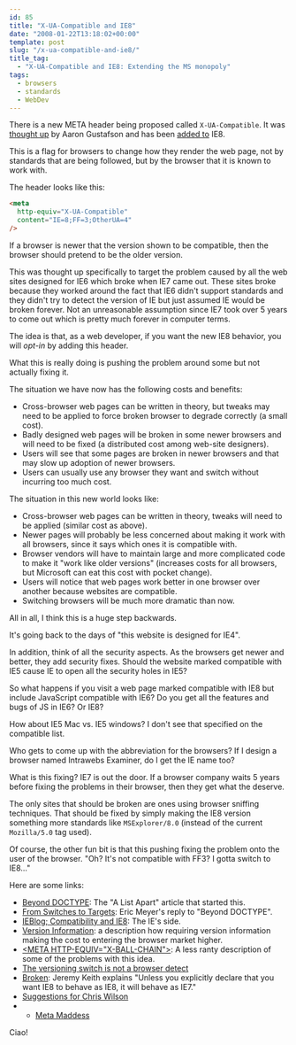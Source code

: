 ```yaml
---
id: 85
title: "X-UA-Compatible and IE8"
date: "2008-01-22T13:18:02+00:00"
template: post
slug: "/x-ua-compatible-and-ie8/"
title_tag:
  - "X-UA-Compatible and IE8: Extending the MS monopoly"
tags:
  - browsers
  - standards
  - WebDev
---
```


There is a new META header being proposed called `X-UA-Compatible`. It was
[thought up](http://www.alistapart.com/articles/beyonddoctype) by Aaron
Gustafson and has been
[added to](http://blogs.msdn.com/ie/archive/2008/01/21/compatibility-and-ie8.aspx)
IE8.

This is a flag for browsers to change how they render the web page, not by
standards that are being followed, but by the browser that it is known to work
with.

The header looks like this:

```html
<meta
  http-equiv="X-UA-Compatible"
  content="IE=8;FF=3;OtherUA=4"
/>
```

If a browser is newer that the version shown to be compatible, then the browser
should pretend to be the older version.

This was thought up specifically to target the problem caused by all the web
sites designed for IE6 which broke when IE7 came out. These sites broke because
they worked around the fact that IE6 didn't support standards and they didn't
try to detect the version of IE but just assumed IE would be broken forever. Not
an unreasonable assumption since IE7 took over 5 years to come out which is
pretty much forever in computer terms.

The idea is that, as a web developer, if you want the new IE8 behavior, you will
_opt-in_ by adding this header.

What this is really doing is pushing the problem around some but not actually
fixing it.

The situation we have now has the following costs and benefits:

- Cross-browser web pages can be written in theory, but tweaks may need to be
  applied to force broken browser to degrade correctly (a small cost).
- Badly designed web pages will be broken in some newer browsers and will need
  to be fixed (a distributed cost among web-site designers).
- Users will see that some pages are broken in newer browsers and that may slow
  up adoption of newer browsers.
- Users can usually use any browser they want and switch without incurring too
  much cost.

The situation in this new world looks like:

- Cross-browser web pages can be written in theory, tweaks will need to be
  applied (similar cost as above).
- Newer pages will probably be less concerned about making it work with all
  browsers, since it says which ones it is compatible with.
- Browser vendors will have to maintain large and more complicated code to make
  it "work like older versions" (increases costs for all browsers, but Microsoft
  can eat this cost with pocket change).
- Users will notice that web pages work better in one browser over another
  because websites are compatible.
- Switching browsers will be much more dramatic than now.

All in all, I think this is a huge step backwards.

It's going back to the days of "this website is designed for IE4".

In addition, think of all the security aspects. As the browsers get newer and
better, they add security fixes. Should the website marked compatible with IE5
cause IE to open all the security holes in IE5?

So what happens if you visit a web page marked compatible with IE8 but include
JavaScript compatible with IE6? Do you get all the features and bugs of JS in
IE6? Or IE8?

How about IE5 Mac vs. IE5 windows? I don't see that specified on the compatible
list.

Who gets to come up with the abbreviation for the browsers? If I design a
browser named Intrawebs Examiner, do I get the IE name too?

What is this fixing? IE7 is out the door. If a browser company waits 5 years
before fixing the problems in their browser, then they get what the deserve.

The only sites that should be broken are ones using browser sniffing techniques.
That should be fixed by simply making the IE8 version something more standards
like `MSExplorer/8.0` (instead of the current `Mozilla/5.0` tag used).

Of course, the other fun bit is that this pushing fixing the problem onto the
user of the browser. "Oh? It's not compatible with FF3? I gotta switch to
IE8..."

Here are some links:

- [Beyond DOCTYPE](http://www.alistapart.com/articles/beyonddoctype): The "A
  List Apart" article that started this.
- [From Switches to Targets](http://www.alistapart.com/articles/fromswitchestotargets):
  Eric Meyer's reply to "Beyond DOCTYPE".
- [IEBlog; Compatibility and IE8](http://blogs.msdn.com/ie/archive/2008/01/21/compatibility-and-ie8.aspx):
  The IE's side.
- [Version Information](http://lists.w3.org/Archives/Public/public-html/2007Apr/0279.html):
  a description how requiring version information making the cost to entering
  the browser market higher.
- [&lt;META HTTP-EQUIV="X-BALL-CHAIN"&gt;](http://weblogs.mozillazine.org/roc/archives/2008/01/post_2.html):
  A less ranty description of some of the problems with this idea.
- [The versioning switch is not a browser detect](http://www.quirksmode.org/blog/archives/2008/01/the_versioning.html)
- [Broken](http://adactio.com/journal/1402/): Jeremy Keith explains "Unless you
  explicitly declare that you want IE8 to behave as IE8, it will behave as IE7."
- [Suggestions for Chris Wilson](http://my.opera.com/hallvors/blog/2008/01/23/suggestions-for-chris-wilson)
- - [Meta Maddess](http://ejohn.org/blog/meta-madness/)

Ciao!
